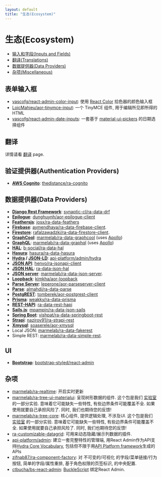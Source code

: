 ```yaml
---
layout: default
title: "生态(Ecosystem)"
---
```


# 生态(Ecosystem)

- [输入和字段(Inputs and Fields)](#inputs-and-fields)
- [翻译(Translations)](#translations)
- [数据提供器(Data Providers)](#data-providers)
- [杂项(Miscellaneous)](#miscellaneous)

## 表单输入框

- [vascofg/react-admin-color-input](https://github.com/vascofg/react-admin-color-input): 使用 [React Color](http://casesandberg.github.io/react-color/) 拾色器的颜色输入框
- [LoicMahieu/aor-tinymce-input](https://github.com/LoicMahieu/aor-tinymce-input): 一个 TinyMCE 组件, 用于编辑所见即所得的 HTML
- [vascofg/react-admin-date-inputs](https://github.com/vascofg/react-admin-date-inputs): 一套基于 [material-ui-pickers](https://material-ui-pickers.firebaseapp.com/) 的日期选择组件

## 翻译

详情请看 [翻译](./Translation.md#available-locales) page.

## 验证提供器(Authentication Providers)

* **[AWS Cognito](https://docs.aws.amazon.com/cognito/latest/developerguide/setting-up-the-javascript-sdk.html)**: [thedistance/ra-cognito](https://github.com/thedistance/ra-cognito)

## 数据提供器(Data Providers)

* **[Django Rest Framework](https://www.django-rest-framework.org/)**: [synaptic-cl/ra-data-drf](https://github.com/synaptic-cl/ra-data-drf)
* **[Epilogue](https://github.com/dchester/epilogue)**: [dunghuynh/aor-epilogue-client](https://github.com/dunghuynh/aor-epilogue-client)
* **[Feathersjs](http://www.feathersjs.com/)**: [josx/ra-data-feathers](https://github.com/josx/ra-data-feathers)
* **[Firebase](https://firebase.google.com/docs/database)**: [aymendhaya/ra-data-firebase-client](https://github.com/aymendhaya/ra-data-firebase-client).
* **[Firestore](https://firebase.google.com/docs/firestore)**: [rafalzawadzki/ra-data-firestore-client](https://github.com/rafalzawadzki/ra-data-firestore-client).
* **[GraphCool](http://www.graph.cool/)**: [marmelab/ra-data-graphcool](https://github.com/marmelab/react-admin/tree/master/packages/ra-data-graphcool) (uses [Apollo](http://www.apollodata.com/))
* **[GraphQL](http://graphql.org/)**: [marmelab/ra-data-graphql](https://github.com/marmelab/react-admin/tree/master/packages/ra-data-graphql) (uses [Apollo](http://www.apollodata.com/))
* **[HAL](http://stateless.co/hal_specification.html)**: [b-social/ra-data-hal](https://github.com/b-social/ra-data-hal)
* **[Hasura](https://github.com/hasura/graphql-engine)**: [hasura/ra-data-hasura](https://github.com/hasura/graphql-engine/tree/master/community/tools/ra-data-hasura)
* **[Hydra](http://www.hydra-cg.com/) / [JSON-LD](https://json-ld.org/)**: [api-platform/admin/hydra](https://github.com/api-platform/admin/blob/master/src/hydra/hydraClient.js)
* **[JSON API](http://jsonapi.org/)**: [henvo/ra-jsonapi-client](https://github.com/henvo/ra-jsonapi-client)
* **[JSON HAL](https://tools.ietf.org/html/draft-kelly-json-hal-08)**: [ra-data-json-hal](https://www.npmjs.com/package/ra-data-json-hal)
* **[JSON server](https://github.com/typicode/json-server)**: [marmelab/ra-data-json-server](https://github.com/marmelab/ra-data-json-server).
* **[Loopback](http://loopback.io/)**: [kimkha/aor-loopback](https://github.com/kimkha/aor-loopback)
* **[Parse Server](https://github.com/ParsePlatform/parse-server)**: [leperone/aor-parseserver-client](https://github.com/leperone/aor-parseserver-client)
* **[Parse](https://parseplatform.org/)**: [almahdi/ra-data-parse](https://github.com/almahdi/ra-data-parse)
* **[PostgREST](http://postgrest.com/en/v0.4/)**: [tomberek/aor-postgrest-client](https://github.com/tomberek/aor-postgrest-client)
* **[Prisma](https://github.com/weakky/ra-data-prisma)**: [weakky/ra-data-prisma](https://github.com/weakky/ra-data-prisma)
* **[REST-HAPI](https://github.com/JKHeadley/rest-hapi)**: [ra-data-rest-hapi](https://github.com/mkg20001/ra-data-rest-hapi)
* **[Sails.js](https://sailsjs.com/)**: [mpampin/ra-data-json-sails](https://github.com/mpampin/ra-data-json-sails)
* **[Spring Boot](https://spring.io/projects/spring-boot)**: [vishpat/ra-data-springboot-rest](https://github.com/vishpat/ra-data-springboot-rest) 
* **[Strapi](https://strapi.io/)**: [nazirov91/ra-strapi-rest](https://github.com/nazirov91/ra-strapi-rest)
* **[Xmysql](https://github.com/o1lab/xmysql)**: [soaserele/aor-xmysql](https://github.com/soaserele/aor-xmysql)
* Local JSON: [marmelab/ra-data-fakerest](https://github.com/marmelab/ra-data-fakerest)
* Simple REST: [marmelab/ra-data-simple-rest](https://github.com/marmelab/ra-data-simple-rest).

## UI

- [**Bootstrap**](https://getbootstrap.com/): [bootstrap-styled/react-admin](https://bootstrap-styled.github.io/react-admin)

## 杂项

- [marmelab/ra-realtime](https://github.com/marmelab/react-admin/tree/master/packages/ra-realtime): 开启实时更新
- [marmelab/ra-tree-ui-materialui](https://github.com/marmelab/react-admin/blob/master/packages/ra-tree-ui-materialui/): 呈现树形数据的组件. 这个包是我们 [实验室](/Labs.md) 的一部分实验. 意味着它可能缺失一些特性, 有些边界条件可能覆盖不全. 如果使用就要自己承担风险了. 同时, 我们也期待您的反馈!
- [marmelab/ra-tree-core](https://github.com/marmelab/react-admin/blob/master/packages/ra-tree-core/): 核心组件, 提供逻辑处理, 不涉及UI. 这个包是我们 [实验室](/Labs.md) 的一部分实验. 意味着它可能缺失一些特性, 有些边界条件可能覆盖不全. 如果使用就要自己承担风险了. 同时, 我们也期待您的反馈!
- [ra-customizable-datagrid](https://github.com/fizix-io/ra-customizable-datagrid): 可用来动态隐藏/展示列数据的插件.
- [api-platform/admin](https://api-platform.com/docs/admin): 建立一套完整特性的管理端, 用React Admin作为API支持[Hydra Core Vocabulary](http://www.hydra-cg.com/), 包括但不限于用[API Platform framework](https://api-platform.com)生成的 APIs
- [zifnab87/ra-component-factory](https://github.com/zifnab87/ra-component-factory): 对 不可变的/可视化 的字段/菜单链接/行为按钮, 简单的字段/属性重排, 基于角色权限的页签标识, 的中央配置.
- [ctbucha/bs-react-admin](https://github.com/ctbucha/bs-react-admin): [BuckleScript](https://bucklescript.github.io/) 绑定React Admin.
